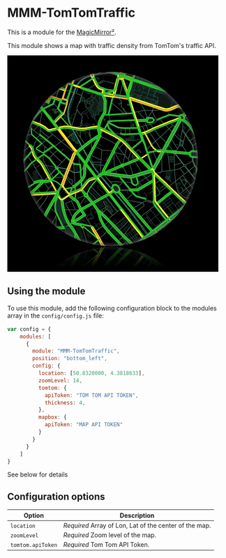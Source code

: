 # MMM-TomTomTraffic

This is a module for the [MagicMirror²](https://github.com/MichMich/MagicMirror/).

This module shows a map with traffic density from TomTom's traffic API.

![Example screenshot](https://raw.githubusercontent.com/bendardenne/MMM-TomTomTraffic/master/img/screenshot.png)


## Using the module

To use this module, add the following configuration block to the modules array in the `config/config.js` file:

```javascript
var config = {
    modules: [
      {
        module: "MMM-TomTomTraffic",
        position: "bottom_left",
        config: {
          location: [50.8320000, 4.3818633],
          zoomLevel: 14,
          tomtom: {
            apiToken: "TOM TOM API TOKEN",
            thickness: 4,
          },
          mapbox: {
            apiToken: "MAP API TOKEN"
          }
        }
      }
    ]
}
```

See below for details

## Configuration options

Option            | Description
----------------- | ------------------------------------------------------------------------------------------------------------------------------------------------------------------------------------------------------------
`location`        | _Required_ Array of Lon, Lat of the center of the map.
`zoomLevel`       | _Required_ Zoom level of the map.
`tomtom.apiToken` | _Required_ Tom Tom API Token.

